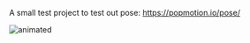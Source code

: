 A small test project to test out pose:
https://popmotion.io/pose/


![animated](../doc/dropdown-animated.gif)
